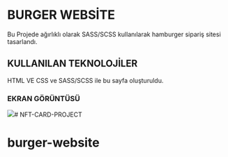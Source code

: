 <h1>BURGER WEBSİTE</h1>

Bu Projede ağırlıklı olarak SASS/SCSS kullanılarak hamburger sipariş sitesi tasarlandı.


<h2> KULLANILAN TEKNOLOJİLER </h2>

HTML VE CSS ve SASS/SCSS ile bu sayfa oluşturuldu.

<h3>EKRAN GÖRÜNTÜSÜ</h3>

![](burger.gif)# NFT-CARD-PROJECT

# burger-website

